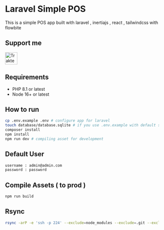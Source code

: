 # Laravel Simple POS

This is a simple POS app built with laravel , inertiajs , react , tailwindcss with flowbite

## Support me

<a href="https://trakteer.id/ajikamaludin" target="_blank"><img id="wse-buttons-preview" src="https://cdn.trakteer.id/images/embed/trbtn-blue-2.png" height="40" style="border:0px;height:40px;" alt="Trakteer Saya"></a>

## Requirements

-   PHP 8.1 or latest
-   Node 16+ or latest

## How to run

```bash
cp .env.example .env # configure app for laravel
touch database/database.sqlite # if you use .env.example with default sqlite database
composer install
npm install
npm run dev # compiling asset for development
```

## Default User

```bash
username : admin@admin.com
password : password
```

## Compile Assets ( to prod )

```bash
npm run build
```

## Rsync

```bash
rsync -arP -e 'ssh -p 224' --exclude=node_modules --exclude=.git --exclude=storage/logs --exclude=public/hot . arm@ajikamaludin.id:/home/arm/projects/simple-pos
```
